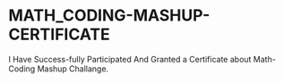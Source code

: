 # MATH_CODING-MASHUP-CERTIFICATE
I Have Success-fully Participated And Granted a Certificate about Math-Coding Mashup Challange.
